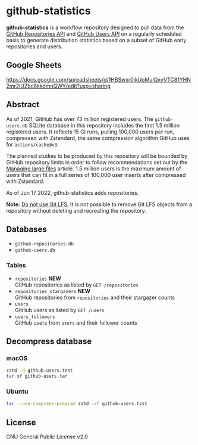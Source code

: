 # github-statistics
**github-statistics** is a workflow repository designed to pull data from the
[GitHub Repositories API][1] and [GitHub Users API][2] on a regularly scheduled
basis to generate distribution statistics based on a subset of GitHub early
repositories and users.

## Google Sheets
https://docs.google.com/spreadsheets/d/1HBSwxr0jkUoMulQxyVTC81YHN2mr2lUZbc8kkdmnQWY/edit?usp=sharing

## Abstract
As of 2021, GitHub has over 73 million registered users. The `github-users.db`
SQLite database in this repository includes the first 1.5 million registered
users. It reflects 15 CI runs, pulling 100,000 users per run, compressed with
Zstandard, the same compression algorithm GitHub uses for `actions/cache@v3`.

The planned studies to be produced by this repository will be bounded by GitHub
repository limits in order to follow recommendations set out by the
[Managing large files][3] article. 1.5 million users is the maximum amount of
users that can fit in a full series of 100,000 user inserts after compressed
with Zstandard.

As of Jun 17 2022, github-statistics adds repositories.

**Note:** [Do not use Git LFS.][4] It is not possible to remove Git LFS objects
from a repository without deleting and recreating the repository. 

## Databases
* `github-repositories.db`  
* `github-users.db`  

### Tables
* `repositories` **NEW**  
  GitHub repositories as listed by `GET /repositories`
* `repositories_stargazers` **NEW**  
  GitHub repositories from `repositories` and their stargazer counts
* `users`  
  GitHub users as listed by `GET /users`
* `users_followers`  
  GitHub users from `users` and their follower counts

## Decompress database
### macOS
```sh
zstd -d github-users.tzst
tar xf github-users.tar
```

### Ubuntu
```sh
tar --use-compress-program zstd -xf github-users.tzst
```

## License
GNU General Public License v2.0

[1]: https://docs.github.com/en/rest/repos/repos#list-public-repositories
[2]: https://docs.github.com/en/rest/users/users
[3]: https://docs.github.com/en/repositories/working-with-files/managing-large-files/about-large-files-on-github
[4]: https://docs.github.com/en/repositories/working-with-files/managing-large-files/removing-files-from-git-large-file-storage#git-lfs-objects-in-your-repository
